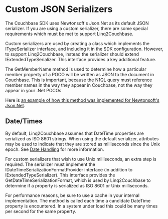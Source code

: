 # Custom JSON Serializers

The Couchbase SDK uses Newtonsoft's Json.Net as its default JSON serializer.  If you are using a custom serializer, there are some special requirements which must be met to support Linq2Couchbase.

Custom serializers are used by creating a class which implements the ITypeSerializer interface, and including it in the SDK configuration.  However, to support Linq2Couchbase, instead the serializer should extend IExtendedTypeSerializer.  This interface provides a key additional feature.

The GetMemberName method is used to determine how a particular member property of a POCO will be written as JSON to the document in Couchbase.  This is important, because the N1QL query must reference member names in the way they appear in Couchbase, not the way they appear in your .Net POCOs.

Here is [an example of how this method was implemented for Newtonsoft's Json.Net](https://github.com/couchbase/couchbase-net-client/blob/03d7957226da6f7c3e05220a21e7ebeeb0519b93/Src/Couchbase/Core/Serialization/DefaultSerializer.cs#L192).

## Date/Times

By default, Linq2Couchbase assumes that DateTime properties are serialized as ISO 8601 strings.  When using the default serializer, attributes may be used to indicate that they are stored as milliseconds since the Unix epoch.  See [Date Handling](./date-handling.md) for more information.

For custom serializers that wish to use Unix milliseconds, an extra step is required.  The serializer must implement the IDateTimeSerializationFormatProvider interface (in addition to IExtendedTypeSerializer).  This interface provides the GetDateTimeSerializationFormat, which is used by Linq2Couchbase to determine if a property is serialized as ISO 8601 or Unix milliseconds.

For performance reasons, be sure to use a cache in your internal implementation.  The method is called each time a candidate DateTime property is encountered.  In a system under load this could be many times per second for the same property.